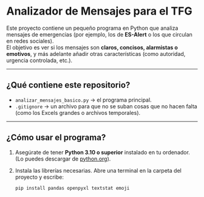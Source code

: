 # Analizador de Mensajes para el TFG

Este proyecto contiene un pequeño programa en Python que analiza mensajes de emergencias (por ejemplo, los de **ES-Alert** o los que circulan en redes sociales).  
El objetivo es ver si los mensajes son **claros, concisos, alarmistas o emotivos**, y más adelante añadir otras características (como autoridad, urgencia controlada, etc.).

---

## ¿Qué contiene este repositorio?

- `analizar_mensajes_basico.py` → el programa principal.  
- `.gitignore` → un archivo para que no se suban cosas que no hacen falta (como los Excels grandes o archivos temporales).

---

## ¿Cómo usar el programa?

1. Asegúrate de tener **Python 3.10 o superior** instalado en tu ordenador.  
   (Lo puedes descargar de [python.org](https://www.python.org/)).  

2. Instala las librerías necesarias. Abre una terminal en la carpeta del proyecto y escribe:
   ```bash
   pip install pandas openpyxl textstat emoji

